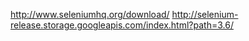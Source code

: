 http://www.seleniumhq.org/download/
http://selenium-release.storage.googleapis.com/index.html?path=3.6/